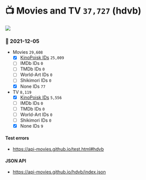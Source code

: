 # :tv: Movies and TV `37,727` (hdvb)

<a href="https://API-Movies.github.io"><img src="https://API-Movies.github.io/banner.png?cache"></a>

### :date: 2021-12-05
- Movies `29,608`
  - [x] <a href="https://API-Movies.github.io/hdvb/movie_kinopoisk_ids.json">KinoPoisk IDs</a> `25,009`
  - [ ] IMDb IDs `0`
  - [ ] TMDb IDs `0`
  - [ ] World-Art IDs `0`
  - [ ] Shikimori IDs `0`
  - [x] None IDs `77`
- TV `8,119`
  - [x] <a href="https://API-Movies.github.io/hdvb/tv_kinopoisk_ids.json">KinoPoisk IDs</a> `5,556`
  - [ ] IMDb IDs `0`
  - [ ] TMDb IDs `0`
  - [ ] World-Art IDs `0`
  - [ ] Shikimori IDs `0`
  - [x] None IDs `9`
#### Test errors
- <a href='https://api-movies.github.io/test.html#hdvb'>https://api-movies.github.io/test.html#hdvb</a>
#### JSON API
- <a href='https://api-movies.github.io/hdvb/index.json'>https://api-movies.github.io/hdvb/index.json</a>
